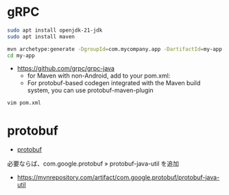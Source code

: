 # gRPC
```zsh
sudo apt install openjdk-21-jdk
sudo apt install maven
```
```zsh
mvn archetype:generate -DgroupId=com.mycompany.app -DartifactId=my-app -DarchetypeArtifactId=maven-archetype-quickstart -DarchetypeVersion=1.5 -DinteractiveMode=false
cd my-app
```
- https://github.com/grpc/grpc-java
  - for Maven with non-Android, add to your pom.xml:
  - For protobuf-based codegen integrated with the Maven build system, you can use protobuf-maven-plugin
```zsh
vim pom.xml
```
# protobuf
- [protobuf](../protobuf/READEME.md)

必要ならば、com.google.protobuf » protobuf-java-util を追加
- https://mvnrepository.com/artifact/com.google.protobuf/protobuf-java-util
